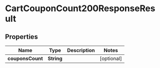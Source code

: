 

# CartCouponCount200ResponseResult

## Properties

Name | Type | Description | Notes
------------ | ------------- | ------------- | -------------
**couponsCount** | **String** |  |  [optional]




